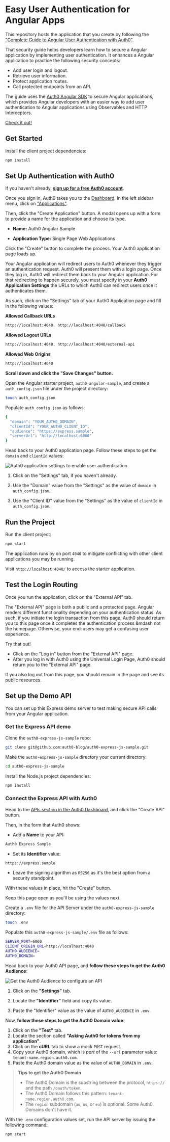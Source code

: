 # Easy User Authentication for Angular Apps

This repository hosts the application that you create by following the ["Complete Guide to Angular User Authentication with Auth0"](https://auth0.com/blog/complete-guide-to-angular-user-authentication/).

That security guide helps developers learn how to secure a Angular application by implementing user authentication. It enhances a Angular application to practice the following security concepts:

- Add user login and logout.
- Retrieve user information.
- Protect application routes.
- Call protected endpoints from an API.

The guide uses the [Auth0 Angular SDK](https://github.com/auth0/auth0-angular) to secure Angular applications, which provides Angular developers with an easier way to add user authentication to Angular applications using Observables and HTTP Interceptors.

[Check it out!](https://auth0.com/blog/complete-guide-to-angular-user-authentication/)

## Get Started

Install the client project dependencies:

```bash
npm install
```

## Set Up Authentication with Auth0

If you haven't already, <a href="https://auth0.com/signup" data-amp-replace="CLIENT_ID" data-amp-addparams="anonId=CLIENT_ID(cid-scope-cookie-fallback-name)">**sign up for a free Auth0 account**</a>.

Once you sign in, Auth0 takes you to the [Dashboard](https://manage.auth0.com/). In the left sidebar menu, click on ["Applications"](https://manage.auth0.com/#/applications).

Then, click the "Create Application" button. A modal opens up with a form to provide a name for the application and choose its type.

- **Name:** Auth0 Angular Sample

- **Application Type:** Single Page Web Applications

Click the "Create" button to complete the process. Your Auth0 application page loads up.

Your Angular application will redirect users to Auth0 whenever they trigger an authentication request. Auth0 will present them with a login page. Once they log in, Auth0 will redirect them back to your Angular application. For that redirecting to happen securely, you must specify in your **Auth0 Application Settings** the URLs to which Auth0 can redirect users once it authenticates them.

As such, click on the "Settings" tab of your Auth0 Application page and fill in the following values:


**Allowed Callback URLs**

```bash
http://localhost:4040, http://localhost:4040/callback
```

**Allowed Logout URLs**

```bash
http://localhost:4040, http://localhost:4040/external-api
```

**Allowed Web Origins**

```bash
http://localhost:4040
```

**Scroll down and click the "Save Changes" button.**

Open the Angular starter project, `auth0-angular-sample`, and create a `auth_config.json` file under the project directory:

```bash
touch auth_config.json
```

Populate `auth_config.json` as follows:

```bash
{
  "domain": "YOUR_AUTH0_DOMAIN",
  "clientId": "YOUR_AUTH0_CLIENT_ID",
  "audience": "https://express.sample",
  "serverUrl": "http://localhost:6060"
}
```

Head back to your Auth0 application page. Follow these steps to get the `domain` and `clientId` values:

![Auth0 application settings to enable user authentication](https://cdn.auth0.com/blog/complete-guide-to-user-authentication/auth0-application-settings.png)

1. Click on the "Settings" tab, if you haven't already.

2. Use the "Domain" value from the "Settings" as the value of `domain` in `auth_config.json`.

3. Use the "Client ID" value from the "Settings" as the value of `clientId` in `auth_config.json`.

## Run the Project

Run the client project:

```bash
npm start
```

The application runs by on port `4040` to mitigate conflicting with other client applications you may be running.

Visit [`http://localhost:4040/`](http://localhost:4040/) to access the starter application.

## Test the Login Routing

Once you run the application, click on the "External API" tab.

The "External API" page is both a public and a protected page. Angular renders different functionality depending on your authentication status. As such, if you initiate the login transaction from this page, Auth0 should return you to this page once it completes the authentication process &mdash not the homepage. Otherwise, your end-users may get a confusing user experience.

Try that out!

- Click on the "Log in" button from the "External API" page. 
- After you log in with Auth0 using the Universal Login Page, Auth0 should return you to the "External API" page.

If you also log out from this page, you should remain in the page and see its public resources.

## Set up the Demo API

You can set up this Express demo server to test making secure API calls from your Angular application.

### Get the Express API demo

Clone the `auth0-express-js-sample` repo:

```bash
git clone git@github.com:auth0-blog/auth0-express-js-sample.git
```

Make the `auth0-express-js-sample` directory your current directory:

```bash
cd auth0-express-js-sample
```

Install the Node.js project dependencies:

```bash
npm install
```

### Connect the Express API with Auth0

Head to the [APIs section in the Auth0 Dashboard](https://manage.auth0.com/#/apis), and click the "Create API" button.

Then, in the form that Auth0 shows:
 
- Add a **Name** to your API:

```bash
Auth0 Express Sample
```

- Set its **Identifier** value:

```bash
https://express.sample
```

- Leave the signing algorithm as `RS256` as it's the best option from a security standpoint.

With these values in place, hit the "Create" button.

Keep this page open as you'll be using the values next.

Create a `.env` file for the API Server under the `auth0-express-js-sample` directory:

```bash
touch .env
```

Populate this `auth0-express-js-sample/.env` file as follows:

```bash
SERVER_PORT=6060
CLIENT_ORIGIN_URL=http://localhost:4040
AUTH0_AUDIENCE=
AUTH0_DOMAIN=
```

Head back to your Auth0 API page, and **follow these steps to get the Auth0 Audience**:

![Get the Auth0 Audience to configure an API](https://cdn.auth0.com/blog/complete-guide-to-user-authentication/get-the-auth0-audience.png)

1. Click on the **"Settings"** tab.

2. Locate the **"Identifier"** field and copy its value.

3. Paste the "Identifier" value as the value of `AUTH0_AUDIENCE` in `.env`.

Now, **follow these steps to get the Auth0 Domain value**:

1. Click on the **"Test"** tab.
2. Locate the section called **"Asking Auth0 for tokens from my application"**.
3. Click on the **cURL** tab to show a mock `POST` request.
4. Copy your Auth0 domain, which is _part_ of the `--url` parameter value: `tenant-name.region.auth0.com`.
5. Paste the Auth0 domain value as the value of `AUTH0_DOMAIN` in `.env`.

> **Tips to get the Auth0 Domain**
> - The Auth0 Domain is the substring between the protocol, `https://` and the path `/oauth/token`.
> - The Auth0 Domain follows this pattern: `tenant-name.region.auth0.com`.
> - The `region` subdomain (`au`, `us`, or `eu`) is optional. Some Auth0 Domains don't have it.

With the `.env` configuration values set, run the API server by issuing the following command:

```bash
npm start
```
